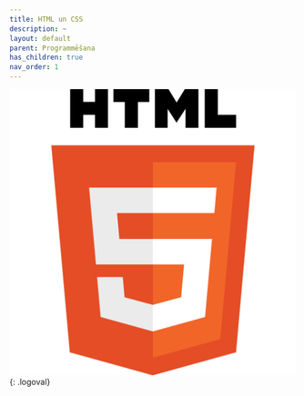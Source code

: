 ```yaml
---
title: HTML un CSS
description: ~
layout: default
parent: Programmēšana
has_children: true
nav_order: 1
---
```

![pythonlogo](/media/htmllogo.png){: .logoval}
